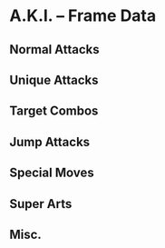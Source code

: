 # A.K.I. – Frame Data


## Normal Attacks


## Unique Attacks


## Target Combos


## Jump Attacks


## Special Moves


## Super Arts


## Misc.
